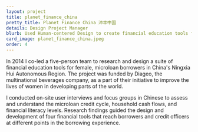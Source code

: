 ```yaml
---
layout: project
title: planet_finance_china
pretty_title: Planet Finance China 沛丰中国
details: Design Project Manager
blurb: Used Human-centered Design to create financial education tools for female microloan borrowers in rural China.
card_image: planet_finance_china.jpeg
order: 4
---
```


<p>In 2014 I co-led a five-person team to research and design a suite of financial education tools for female, microloan borrowers in China's Ningxia Hui Autonomous Region. The project was funded by Diageo, the multinational beverages company, as a part of their initiative to improve the lives of women in developing parts of the world.</p>

<p>I conducted on-site user interviews and focus groups in Chinese to assess and understand the microloan credit cycle, household cash flows, and financial literacy levels. Research findings guided the design and development of four financial tools that reach borrowers and credit officers at different points in the borrowing experience.</p>

